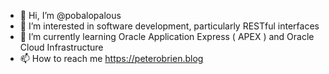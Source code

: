 - 👋 Hi, I’m @pobalopalous
- 👀 I’m interested in software development, particularly RESTful interfaces
- 🌱 I’m currently learning Oracle Application Express ( APEX ) and Oracle Cloud Infrastructure
- 📫 How to reach me https://peterobrien.blog

<!---
pobalopalous/pobalopalous is a ✨ special ✨ repository because its `README.md` (this file) appears on your GitHub profile.
You can click the Preview link to take a look at your changes.
--->
